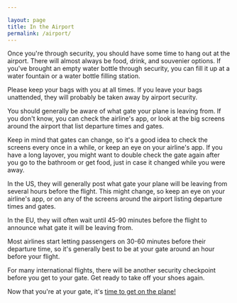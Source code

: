 ```yaml
---

layout: page
title: In the Airport
permalink: /airport/
---
```


Once you're through security, you should have some time to hang out at the airport. There will almost always be food, drink, and souvenier options. If you've brought an empty water bottle through security, you can fill it up at a water fountain or a water bottle filling station.

Please keep your bags with you at all times. If you leave your bags unattended, they will probably be taken away by airport security.

You should generally be aware of what gate your plane is leaving from. If you don't know, you can check the airline's app, or look at the big screens around the airport that list departure times and gates.

Keep in mind that gates can change, so it's a good idea to check the screens every once in a while, or keep an eye on your airline's app. If you have a long layover, you might want to double check the gate again after you go to the bathroom or get food, just in case it changed while you were away.

In the US, they will generally post what gate your plane will be leaving from several hours before the flight. This might change, so keep an eye on your airline's app, or on any of the screens around the airport listing departure times and gates.

In the EU, they will often wait until 45-90 minutes before the flight to announce what gate it will be leaving from.

Most airlines start letting passengers on 30-60 minutes before their departure time, so it's generally best to be at your gate around an hour before your flight.

For many international flights, there will be another security checkpoint before you get to your gate. Get ready to take off your shoes again.

Now that you're at your gate, it's [time to get on the plane!](/boarding/)
